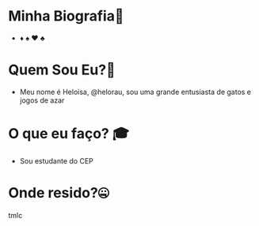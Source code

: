 # Minha Biografia💍 #
- ♦️ ♠️ ♥️ ♣️ 
# Quem Sou Eu?🤔 #
-  Meu nome é Heloisa, @helorau, sou uma grande entusiasta de gatos e jogos de azar
# O que eu faço? 🎓  #
- Sou estudante do CEP 
# Onde resido?🤐 #
tmlc


<!---
helorau/helorau is a ✨ special ✨ repository because its `README.md` (this file) appears on your GitHub profile.
You can click the Preview link to take a look at your changes.
--->
